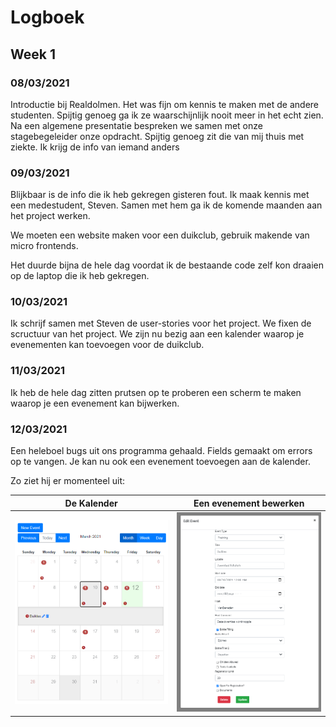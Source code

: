 # Logboek

## Week 1

### 08/03/2021

Introductie bij Realdolmen. Het was fijn om kennis te maken met de andere studenten. Spijtig genoeg ga ik ze waarschijnlijk nooit meer in het echt zien. Na een algemene presentatie bespreken we samen met onze stagebegeleider onze opdracht. Spijtig genoeg zit die van mij thuis met ziekte. Ik krijg de info van iemand anders

### 09/03/2021

Blijkbaar is de info die ik heb gekregen gisteren fout. Ik maak kennis met een medestudent, Steven. Samen met hem ga ik de komende maanden aan het project werken. 

We moeten een website maken voor een duikclub, gebruik makende van micro frontends.

Het duurde bijna de hele dag voordat ik de bestaande code zelf kon draaien op de laptop die ik heb gekregen.

### 10/03/2021

Ik schrijf samen met Steven de user-stories voor het project. We fixen de scructuur van het project. We zijn nu bezig aan een kalender waarop je evenementen kan toevoegen voor de duikclub.

### 11/03/2021

Ik heb de hele dag zitten prutsen op te proberen een scherm te maken waarop je een evenement kan bijwerken.

### 12/03/2021

Een heleboel bugs uit ons programma gehaald. Fields gemaakt om errors op te vangen. Je kan nu ook een evenement toevoegen aan de kalender.

Zo ziet hij er momenteel uit:

| De Kalender                                                  | Een evenement bewerken                                       |
| ------------------------------------------------------------ | ------------------------------------------------------------ |
| ![image-20210312175930960](img/Logboek/image-20210312175930960.png) | ![image-20210312175959786](img/Logboek/image-20210312175959786.png) |



